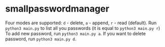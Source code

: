 # smallpasswordmanager

Four modes are supported: `d` - delete, `a` - append, `r` - read (default).
Run `python3 main.py` to list all you passwords
(it is equal to `python3 main.py r`)
To add new password, run `python3 main.py a`.
If you want to delete password, run `python3 main.py d`.

